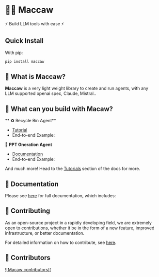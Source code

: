 # 🦜🔗 Maccaw

⚡ Build LLM tools with ease ⚡


## Quick Install

With pip:

```bash
pip install maccaw
```



## 🤔 What is Maccaw?

**Maccaw** is a very light weight library to create and run agents, with any LLM supported openai spec, Claude, Mistral..


## 🧱 What can you build with Macaw?

** ♻ Recycle Bin Agent**

- [Tutorial](https://ds-organization-11.gitbook.io/maccaw/tutorial/ai-recycle-bin-assistant)
- End-to-end Example: 

**🧱 PPT Gneration Agent**

- [Documentation]()
- End-to-end Example: []()


And much more! Head to the [Tutorials](https://ds-organization-11.gitbook.io/maccaw/tutorial/ai-recycle-bin-assistant) section of the docs for more.


## 📖 Documentation

Please see [here](https://ds-organization-11.gitbook.io/maccaw/) for full documentation, which includes:


## 💁 Contributing

As an open-source project in a rapidly developing field, we are extremely open to contributions, whether it be in the form of a new feature, improved infrastructure, or better documentation.

For detailed information on how to contribute, see [here]().

## 🌟 Contributors

[![Macaw contributors](]()

